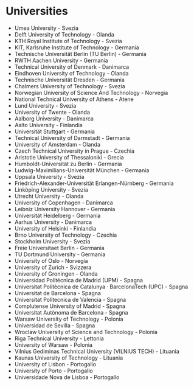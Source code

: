 # Universities
* Umea University - Svezia
* Delft University of Technology - Olanda
* KTH Royal Institute of Technology - Svezia
* KIT, Karlsruhe Institute of Technology - Germania
* Technische Universität Berlin (TU Berlin) - Germania
* RWTH Aachen University - Germania
* Technical University of Denmark - Danimarca
* Eindhoven University of Technology - Olanda
* Technische Universität Dresden - Germania
* Chalmers University of Technology - Svezia
* Norwegian University of Science And Technology - Norvegia
* National Technical University of Athens - Atene
* Lund University - Svezia
* University of Twente - Olanda
* Aalborg University - Danimarca
* Aalto University - Finlandia
* Universität Stuttgart - Germania
* Technical University of Darmstadt - Germania
* University of Amsterdam - Olanda
* Czech Technical University in Prague - Czechia
* Aristotle University of Thessaloniki - Grecia
* Humboldt-Universität zu Berlin - Germania
* Ludwig-Maximilians-Universität München - Germania
* Uppsala University - Svezia
* Friedrich-Alexander-Universität Erlangen-Nürnberg - Germania
* Linköping University - Svezia
* Utrecht University - Olanda
* University of Copenhagen - Danimarca
* Leibniz University Hannover - Germania
* Universität Heidelberg - Germania
* Aarhus University - Danimarca
* University of Helsinki - Finlandia
* Brno University of Technology - Czechia
* Stockholm University - Svezia
* Freie Universitaet Berlin - Germania
* TU Dortmund University - Germania
* University of Oslo - Norvegia
* University of Zurich - Svizzera
* University of Groningen - Olanda
* Universidad Politécnica de Madrid (UPM) - Spagna
* Universitat Politècnica de Catalunya · BarcelonaTech (UPC) - Spagna
* Universitat de Barcelona - Spagna
* Universitat Politecnica de Valencia - Spagna
* Complutense University of Madrid - Spagna
* Universitat Autònoma de Barcelona - Spagna
* Warsaw University of Technology - Polonia
* Universidad de Sevilla - Spagna
* Wroclaw University of Science and Technology - Polonia
* Riga Technical University - Lettonia
*  University of Warsaw - Polonia
*  Vilnius Gediminas Technical University (VILNIUS TECH) - Lituania
*  Kaunas University of Technology - Lituania
*  University of Lisbon - Portogallo
*  University of Porto - Portogallo
*  Universidade Nova de Lisboa - Portogallo
